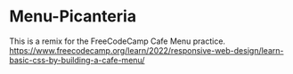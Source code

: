 # Menu-Picanteria
This is a remix for the FreeCodeCamp Cafe Menu practice.
https://www.freecodecamp.org/learn/2022/responsive-web-design/learn-basic-css-by-building-a-cafe-menu/
